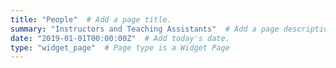 ```yaml
---
title: "People"  # Add a page title.
summary: "Instructors and Teaching Assistants"  # Add a page description.
date: "2019-01-01T00:00:00Z"  # Add today's date.
type: "widget_page"  # Page type is a Widget Page
---
```

